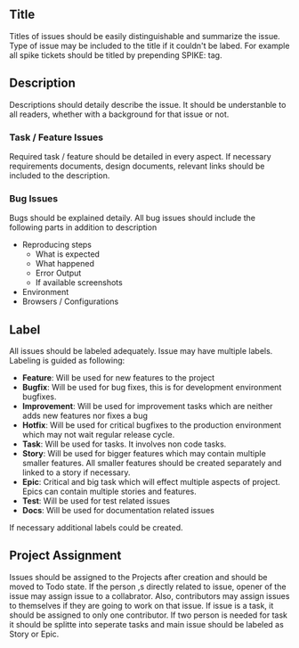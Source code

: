 ## Title

Titles of issues should be easily distinguishable and summarize the issue. Type of issue may be included to the title if it couldn't be labed. For example all spike tickets should be titled by prepending SPIKE: tag.

## Description

Descriptions should detaily describe the issue. It should be understanble to all readers, whether with a background for that issue or not.

### Task / Feature Issues

Required task / feature should be detailed in every aspect. If necessary requirements documents, design documents, relevant links should be included to the description.

### Bug Issues

Bugs should be explained detaily. All bug issues should include the following parts in addition to description

- Reproducing steps
  - What is expected
  - What happened
  - Error Output
  - If available screenshots
- Environment
- Browsers / Configurations

## Label

All issues should be labeled adequately. Issue may have multiple labels. Labeling is guided as following:
- **Feature**: Will be used for new features to the project
- **Bugfix**: Will be used for bug fixes, this is for development environment bugfixes.
- **Improvement**: Will be used for improvement tasks which are neither adds new features nor fixes a bug
- **Hotfix**: Will be used for critical bugfixes to the production environment which may not wait regular release cycle.
- **Task**: Will be used for tasks. It involves non code tasks.
- **Story**: Will be used for bigger features which may contain multiple smaller features. All smaller features should be created separately and linked to a story if necessary.
- **Epic**: Critical and big task which will effect multiple aspects of project. Epics can contain multiple stories and features.
- **Test**: Will be used for test related issues
- **Docs**: Will be used for documentation related issues

If necessary additional labels could be created.

## Project Assignment

Issues should be assigned to the Projects after creation and should be moved to Todo state. If the person ,s directly related to issue, opener of the issue may assign issue to a collabrator. Also, contributors may assign issues to themselves if they are going to work on that issue. If issue is a task, it should be assigned to only one contributor. If two person is needed for task it should be splitte into seperate tasks and main issue should be labeled as Story or Epic.
